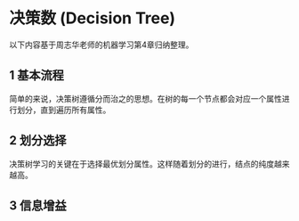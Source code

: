 # 决策数 (Decision Tree)
以下内容基于周志华老师的机器学习第4章归纳整理。

## 1 基本流程
简单的来说，决策树遵循分而治之的思想。在树的每一个节点都会对应一个属性进行划分，直到遍历所有属性。

## 2 划分选择
决策树学习的关键在于选择最优划分属性。这样随着划分的进行，结点的纯度越来越高。

## 3 信息增益
